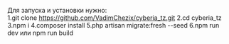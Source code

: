 Для запуска и установки нужно:<br>
1.git clone https://github.com/VadimChezix/cyberia_tz.git
2.cd cyberia_tz
3.npm i
4.composer install
5.php artisan migrate:fresh --seed
6.npm run dev или npm run build
